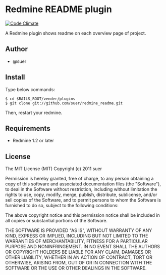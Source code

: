 Redmine README plugin
==============================

[![Code Climate](https://codeclimate.com/github/suer/redmine_readme.png)](https://codeclimate.com/github/suer/redmine_readme)

A Redmine plugin shows readme on each overview page of project.

Author
------------------------------
* @suer

Install
------------------------------
Type below commands:

    $ cd $RAILS_ROOT/vender/plugins
    $ git clone git://github.com/suer/redmine_readme.git

Then, restart your redmine.

Requirements
------------------------------
* Redmine 1.2 or later

License
------------------------------
The MIT License (MIT)
Copyright (c) 2011 suer

Permission is hereby granted, free of charge, to any person obtaining a copy of this software and associated documentation files (the "Software"), to deal in the Software without restriction, including without limitation the rights to use, copy, modify, merge, publish, distribute, sublicense, and/or sell copies of the Software, and to permit persons to whom the Software is furnished to do so, subject to the following conditions:

The above copyright notice and this permission notice shall be included in all copies or substantial portions of the Software.

THE SOFTWARE IS PROVIDED "AS IS", WITHOUT WARRANTY OF ANY KIND, EXPRESS OR IMPLIED, INCLUDING BUT NOT LIMITED TO THE WARRANTIES OF MERCHANTABILITY, FITNESS FOR A PARTICULAR PURPOSE AND NONINFRINGEMENT. IN NO EVENT SHALL THE AUTHORS OR COPYRIGHT HOLDERS BE LIABLE FOR ANY CLAIM, DAMAGES OR OTHER LIABILITY, WHETHER IN AN ACTION OF CONTRACT, TORT OR OTHERWISE, ARISING FROM, OUT OF OR IN CONNECTION WITH THE SOFTWARE OR THE USE OR OTHER DEALINGS IN THE SOFTWARE.
